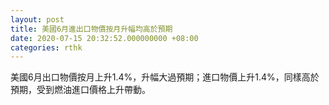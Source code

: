 ```yaml
---
layout: post
title: 美國6月進出口物價按月升幅均高於預期
date: 2020-07-15 20:32:52.000000000 +08:00
categories: rthk
---
```


美國6月出口物價按月上升1.4%，升幅大過預期；進口物價上升1.4%，同樣高於預期，受到燃油進口價格上升帶動。
